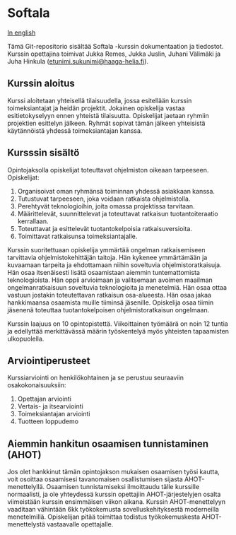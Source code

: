 # Softala

 [In english](./README_en.MD)

Tämä Git-repositorio sisältää Softala -kurssin dokumentaation ja tiedostot. Kurssin opettajina toimivat Jukka Remes, Jukka Juslin, Juhani Välimäki ja Juha Hinkula (etunimi.sukunimi@haaga-helia.fi).

## Kurssin aloitus

Kurssi aloitetaan yhteisellä tilaisuudella, jossa esitellään kurssin toimeksiantajat ja heidän projektit. Jokainen opiskelija vastaa esitietokyselyyn ennen yhteistä tilaisuutta. Opiskelijat jaetaan ryhmiin projektien esittelyn jälkeen. Ryhmät sopivat tämän jälkeen yhteisistä käytännöistä yhdessä toimeksiantajan kanssa.

## Kursssin sisältö

Opintojaksolla opiskelijat toteuttavat ohjelmiston oikeaan tarpeeseen. Opiskelijat:

1. Organisoivat oman ryhmänsä toiminnan yhdessä asiakkaan kanssa.
2. Tutustuvat tarpeeseen, joka voidaan ratkaista ohjelmistolla.
3. Perehtyvät teknologioihin, joita omassa projektissa tarvitaan.
4. Määrittelevät, suunnittelevat ja toteuttavat ratkaisun tuotantoiteraatio kerrallaan.
5. Toteuttavat ja esittelevät tuotantokelpoisia ratkaisuversioita.
6. Toimittavat ratkaisunsa toimeksiantajalle.

Kurssin suoritettuaan opiskelija ymmärtää ongelman ratkaisemiseen tarvittavia ohjelmistokehittäjän taitoja. Hän kykenee ymmärtämään ja kuvaamaan tarpeita ja ehdottamaan niihin soveltuvia ohjelmistoratkaisuja. Hän osaa itsenäisesti lisätä osaamistaan aiemmin tuntemattomista teknologioista. Hän oppii arvioimaan ja valitsemaan avoimen maailman ongelmanratkaisuun soveltuvia teknologioita ja menetelmiä. Hän osaa ottaa vastuun jostakin toteutettavan ratkaisun osa-alueesta. Hän osaa jakaa hankkimaansa osaamista muille tiiminsä jäsenille. Opiskelija osaa tiimin jäsenenä toteuttaa tuotantokelpoisen ohjelmistoratkaisun ongelmaan.

Kurssin laajuus on 10 opintopistettä. Viikoittainen työmäärä on noin 12 tuntia ja edellyttää merkittävässä määrin työskentelyä myös yhteisten tapaamisten ulkopuolella.


## Arviointiperusteet

Kurssiarviointi on henkilökohtainen ja se perustuu seuraaviin osakokonaisuuksiin:
1. Opettajan arviointi
2. Vertais- ja itsearviointi
3. Toimeksiantajan arviointi
4. Tuotteen loppudemo


## Aiemmin hankitun osaamisen tunnistaminen (AHOT)

Jos olet hankkinut tämän opintojakson mukaisen osaamisen työsi kautta, voit osoittaa osaamisesi tavanomaisen osallistumisen sijasta AHOT-menettelyllä. Osaamisen tunnistamiseksi ilmoittaudu tälle kurssille normaalisti, ja ole yhteydessä kurssin opettajiin AHOT-järjestelyjen osalta viimeistään kurssin ensimmäisen viikon aikana. Kurssin AHOT-menettelyyn vaaditaan vähintään 6kk työkokemusta sovelluskehityksestä moderneilla menetelmillä. Opiskelijan pitää toimittaa todistus työkokemuskesta AHOT-menettelystä vastaavalle opettajalle.
